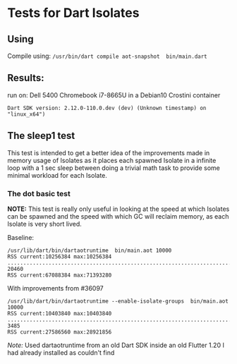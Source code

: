 # Tests for Dart Isolates


## Using


Compile using:
`/usr/bin/dart compile aot-snapshot  bin/main.dart`


## Results:

run on: Dell 5400 Chromebook i7-8665U in a Debian10 Crostini container

`Dart SDK version: 2.12.0-110.0.dev (dev) (Unknown timestamp) on "linux_x64")` 




## The sleep1 test

This test is intended to get a better idea of the improvements made in memory usage of Isolates as it places each spawned Isolate in a infinite loop with a 1 sec sleep between doing a trivial math task to provide some minimal workload for each Isolate.




### The dot basic test

**NOTE:** This test is really only useful in looking at the speed at which Isolates can be spawned and the speed with which GC will reclaim memory, as each Isolate is very short lived.

Baseline:
```
/usr/lib/dart/bin/dartaotruntime  bin/main.aot 10000
RSS current:10256384 max:10256384
....................................................................................................time: 20460
RSS current:67088384 max:71393280
```

With improvements from #36097
```
/usr/lib/dart/bin/dartaotruntime --enable-isolate-groups  bin/main.aot 10000
RSS current:10403840 max:10403840
....................................................................................................time: 3485
RSS current:27586560 max:28921856
```

*Note:* Used dartaotruntime from an old Dart SDK inside an old Flutter 1.20 I had already installed as couldn't find  